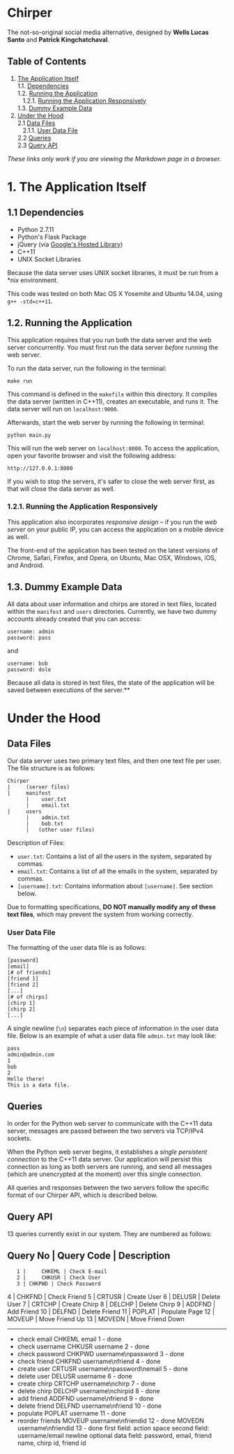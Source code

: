 # Chirper

The not-so-original social media alternative, designed by **Wells Lucas Santo** and **Patrick Kingchatchaval**.

## Table of Contents

1. <a href="#one">The Application Itself</a><br />
	1.1. <a href="#oneone">Dependencies</a><br />
	1.2. <a href="#onetwo">Running the Application</a><br />
	&nbsp;&nbsp;&nbsp;1.2.1. <a href="#onetwoone">Running the Application Responsively</a><br />
	1.3. <a href="#onethree">Dummy Example Data</a><br />
2. <a href="#two">Under the Hood</a><br />
	2.1 <a href="#twoone">Data Files</a><br />
	&nbsp;&nbsp;&nbsp;2.1.1. <a href="#twooneone">User Data File</a><br />
	2.2 <a href="#twotwo">Queries</a><br />
	2.3 <a href="#twothree">Query API</a><br />

*These links only work if you are viewing the Markdown page in a browser.*

# 1. <span id="one">The Application Itself</span>

## 1.1 <span id="oneone">Dependencies</span>

* Python 2.7.11
* Python's Flask Package
* jQuery (via [Google's Hosted Library](https://developers.google.com/speed/libraries/))
* C++11
* UNIX Socket Libraries

Because the data server uses UNIX socket libraries, it must be run from a **nix* environment.

This code was tested on both Mac OS X Yosemite and Ubuntu 14.04, using `g++ -std=c++11`.

## 1.2. <span id="onetwo">Running the Application</span>

This application requires that you run both the data server and the web server concurrently. You must first run the data server *before* running the web server.

To run the data server, run the following in the terminal:

`make run`

This command is defined in the `makefile` within this directory. It compiles the data server (written in C++11), creates an executable, and runs it. The data server will run on `localhost:9000`.

Afterwards, start the web server by running the following in terminal:

`python main.py`

This will run the web server on `localhost:8000`. To access the application, open your favorite browser and visit the following address:

`http://127.0.0.1:8000`

If you wish to stop the servers, it's safer to close the web server first, as that will close the data server as well.

### 1.2.1. <span id="onetwoone">Running the Application Responsively</span>

This application also incorporates *responsive design* &ndash; if you run the *web server* on your public IP, you can access the application on a mobile device as well.

The front-end of the application has been tested on the latest versions of Chrome, Safari, Firefox, and Opera, on Ubuntu, Mac OSX, Windows, iOS, and Android.

## 1.3. <span id="onethree">Dummy Example Data</span>

All data about user information and chirps are stored in text files, located within the `manifest` and `users` directories. Currently, we have two dummy accounts already created that you can access:

	username: admin
	password: pass

and

	username: bob
	password: dole

Because all data is stored in text files, the state of the application will be saved between executions of the server.**

# <span class="#two">Under the Hood</span>

## <span class="#twoone">Data Files</span>

Our data server uses two primary text files, and then one text file per user. The file structure is as follows:

	Chirper
	|     (server files)
	|     manifest
	      |    user.txt
	      |    email.txt
	|     users
	      |    admin.txt
	      |    bob.txt
	      |   (other user files)

Description of Files:

- `user.txt`: Contains a list of all the users in the system, separated by commas.
- `email.txt`: Contains a list of all the emails in the system, separated by commas.
- `[username].txt`: Contains information about `[username]`. See section below.

Due to formatting specifications, **DO NOT manually modify any of these text files**, which may prevent the system from working correctly.

### User Data File

The formatting of the user data file is as follows:

	[password]
	[email]
	[# of friends]
	[friend 1]
	[friend 2]
	[...]
	[# of chirps]
	[chirp 1]
	[chirp 2]
	[...]

A single newline (`\n`) separates each piece of information in the user data file. Below is an example of what a user data file `admin.txt` may look like:

```
pass
admin@admin.com
1
bob
2
Hello there!
This is a data file.
```

## Queries

In order for the Python web server to communicate with the C++11 data server, messages are passed between the two servers via TCP/IPv4 sockets.

When the Python web server begins, it establishes a *single persistent connection* to the C++11 data server. Our application will persist this connection as long as both servers are running, and send all messages (which are unencrypted at the moment) over this single connection.

All queries and responses between the two servers follow the specific format of our Chirper API, which is described below.

## Query API

13 queries currently exist in our system. They are numbered as follows:


Query No | Query Code | Description
------------------------------------
       1 |     CHKEML | Check E-mail
       2 |     CHKUSR | Check User
       3 | CHKPWD | Check Password
4 | CHKFND | Check Friend
 5 | CRTUSR | Create User
 6 | DELUSR | Delete User
 7 | CRTCHP | Create Chirp
 8 | DELCHP |  Delete Chirp
 9 | ADDFND |  Add Friend
10 | DELFND |  Delete Friend
11 | POPLAT |  Populate Page
12 | MOVEUP |  Move Friend Up
13 | MOVEDN | Move Friend Down


-------

- check email                           CHKEML  email                           1 - done
- check username                        CHKUSR  username                        2 - done
- check password                        CHKPWD  username\npassword              3 - done
- check friend                          CHKFND  username\nfriend                4 - done
- create user                           CRTUSR  username\npassword\nemail       5 - done
- delete user                           DELUSR  username                        6 - done
- create chirp                          CRTCHP  username\nchirp                 7 - done
- delete chirp                          DELCHP  username\nchirpid               8 - done
- add friend                            ADDFND  username\nfriend                9 - done
- delete friend                         DELFND  username\nfriend                10 - done
- populate                              POPLAT  username                        11 - done
- reorder friends                       MOVEUP  username\nfriendid              12 - done
                                        MOVEDN  username\nfriendid              13 - done
first field: action
space
second field: username/email
newline
optional data field: password, email, friend name, chirp id, friend id
